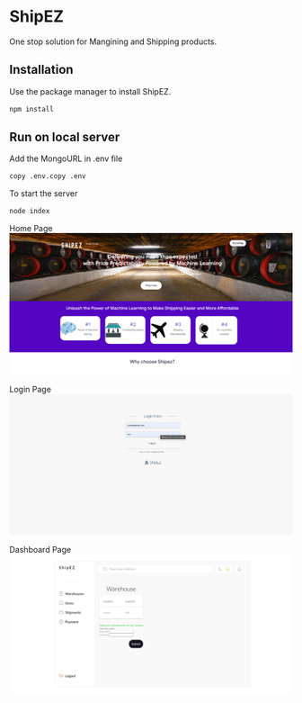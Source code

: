# ShipEZ

One stop solution for Mangining and Shipping products.

## Installation

Use the package manager to install ShipEZ.

```bash
npm install
```

## Run on local server
Add the MongoURL in .env file
```bash
copy .env.copy .env
```
To start the server
```bash
node index
```
Home Page
![alt text](./home.png)

Login Page
![alt text](./login.png)

Dashboard Page
![alt text](./dashboard.png)